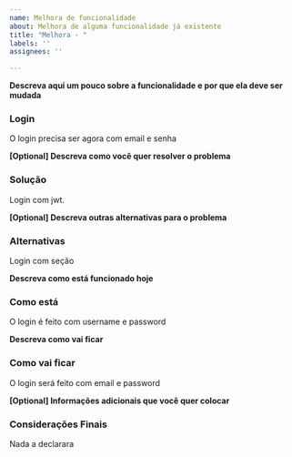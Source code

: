 ```yaml
---
name: Melhora de funcionalidade
about: Melhora de alguma funcionalidade já existente
title: "Melhora - "
labels: ''
assignees: ''

---
```


**Descreva aqui um pouco sobre a funcionalidade e por que ela deve ser mudada**
### Login

O login precisa ser agora com email e senha

**[Optional] Descreva como você quer resolver o problema**
### Solução

Login com jwt.

**[Optional] Descreva outras alternativas para o problema**
### Alternativas

Login com seção

**Descreva como está funcionado hoje**
### Como está

O login é feito com username e password

**Descreva como vai ficar**
### Como vai ficar

O login será feito com email e password

**[Optional] Informações adicionais que você quer colocar**
### Considerações Finais

Nada a declarara
